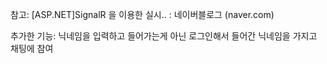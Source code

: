 

참고: [ASP.NET]SignalR 을 이용한 실시.. : 네이버블로그 (naver.com)

추가한 기능: 닉네임을 입력하고 들어가는게 아닌 로그인해서 들어간 닉네임을 가지고 채팅에 참여
